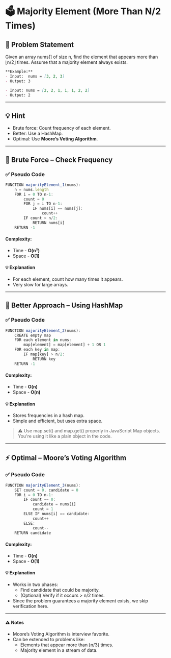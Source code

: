 # 🗳️ Majority Element (More Than N/2 Times)

## 🧩 Problem Statement
Given an array nums[] of size n, find the element that appears more than ⌊n/2⌋ times.
Assume that a majority element always exists.

```markdown
**Example:**
- Input:  nums = [3, 2, 3]
- Output: 3

- Input: nums = [2, 2, 1, 1, 1, 2, 2]
- Output: 2
```

---

## 💡 Hint
- Brute force: Count frequency of each element.
- Better: Use a HashMap.
- Optimal: Use **Moore’s Voting Algorithm**.

---

## 🧱 Brute Force – Check Frequency
### ✅ Pseudo Code
```js
FUNCTION majorityElement_1(nums):
    n = nums.length
    FOR i = 0 TO n-1:
        count = 0
        FOR j = i TO n-1:
            IF nums[i] == nums[j]:
                count++
        IF count > n/2:
            RETURN nums[i]
    RETURN -1
```
#### Complexity:
- Time - **O(n²)**
- Space - **O(1)**
#### 💡 Explanation
- For each element, count how many times it appears.
- Very slow for large arrays.

---

## 🧠 Better Approach – Using HashMap
### ✅ Pseudo Code
```js
FUNCTION majorityElement_2(nums):
    CREATE empty map
    FOR each element in nums:
        map[element] = map[element] + 1 OR 1
    FOR each key in map:
        IF map[key] > n/2:
            RETURN key
    RETURN -1
```
#### Complexity:
- Time - **O(n)**
- Space - **O(n)**
#### 💡 Explanation
- Stores frequencies in a hash map.
- Simple and efficient, but uses extra space.
> ⚠️ Use map.set() and map.get() properly in JavaScript Map objects. You're using it like a plain object in the code.

---

## ⚡ Optimal – Moore’s Voting Algorithm
### ✅ Pseudo Code
```js
FUNCTION majorityElement_3(nums):
    SET count = 0, candidate = 0
    FOR i = 0 TO n-1:
        IF count == 0:
            candidate = nums[i]
            count = 1
        ELSE IF nums[i] == candidate:
            count++
        ELSE:
            count--
    RETURN candidate
```
#### Complexity:
- Time - **O(n)**
- Space - **O(1)**
#### 💡 Explanation
- Works in two phases:
    - Find candidate that could be majority.
    - (Optional) Verify if it occurs > n/2 times.
- Since the problem guarantees a majority element exists, we skip verification here.

---

#### ⚠️ Notes
- Moore’s Voting Algorithm is interview favorite.
- Can be extended to problems like:
    - Elements that appear more than ⌊n/3⌋ times.
    - Majority element in a stream of data.